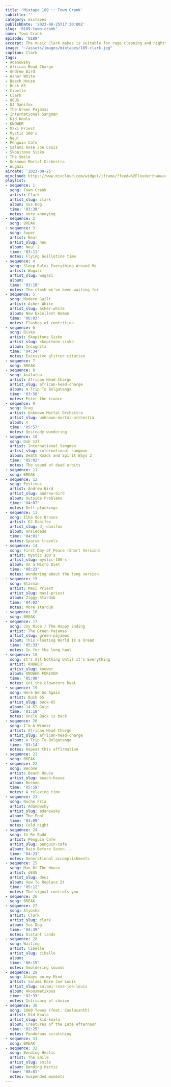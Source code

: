 ```yaml
---
title: 'Mixtape 189 :: Town Crank'
subtitle: ''
category: mixtapes
publishDate: '2023-08-25T17:30:00Z'
slug: '0189-town-crank'
name: Town Crank
episode: '0189'
excerpt: The music Clark makes is suitable for rage cleaning and nighttime neon drives.
image: "~/assets/images/mixtapes/189-clark.jpg"
caption: Clark
tags:
- Adanowsky
- African Head Charge
- Andrew Bird
- Asher White
- Beach House
- Buck 65
- Cibelle
- Clark
- dEUS
- DJ Danifox
- The Green Pajamas
- International Sangman
- Kid Koala
- KNOWER
- Maxi Priest
- Mystic 100's
- Neu!
- Penguin Cafe
- Salami Rose Joe Louis
- Skopitone Sisko
- The Smile
- Unknown Mortal Orchestra
- Wugazi
airdate: '2023-08-25'
mixcloud: https://www.mixcloud.com/widget/iframe/?feed=%2Flouderthanwar%2Fthe-final-hour-189-town-crank-2023-08-25%2F&hide_artwork=1&hide_cover=1
playlist:
- sequence: 1
  song: Town Crank
  artist: Clark
  artist_slug: clark
  album: Sus Dog
  time: '03:39'
  notes: Very annoying
- sequence: 2
  song: BREAK
- sequence: 3
  song: Super
  artist: Neu!
  artist_slug: neu
  album: Neu! 2
  time: '03:11'
  notes: Flying Guillotine time
- sequence: 4
  song: Sleep Rules Everything Around Me
  artist: Wugazi
  artist_slug: wugazi
  album:
  time: '03:19'
  notes: The clash we’ve been waiting for
- sequence: 5
  song: Modern Guilt
  artist: Asher White
  artist_slug: asher-white
  album: New Excellent Woman
  time: '06:03'
  notes: Flashes of contrition
- sequence: 6
  song: Disko
  artist: Skopitone Sisko
  artist_slug: skopitone-sisko
  album: Incognita
  time: '04:34'
  notes: Excessive glitter citation
- sequence: 7
  song: BREAK
- sequence: 8
  song: Asalatua
  artist: African Head Charge
  artist_slug: african-head-charge
  album: A Trip To Bolgatanga
  time: '03:58'
  notes: Enter the trance
- sequence: 9
  song: Drag
  artist: Unknown Mortal Orchestra
  artist_slug: unknown-mortal-orchestra
  album: V
  time: '05:57'
  notes: Unsteady wandering
- sequence: 10
  song: Dub 127
  artist: International Sangman
  artist_slug: international-sangman
  album: Death Roads and Spirit Ways 2
  time: '05:02'
  notes: The sound of dead orbits
- sequence: 11
  song: BREAK
- sequence: 12
  song: Festivus
  artist: Andrew Bird
  artist_slug: andrew-bird
  album: Outside Problems
  time: '04:07'
  notes: Deft pluckings
- sequence: 13
  song: Ilha dos Bruxos
  artist: DJ Danifox
  artist_slug: dj-danifox
  album: Ansiedade
  time: '04:01'
  notes: Sparse travels
- sequence: 14
  song: First Day of Peace (Short Version)
  artist: Mystic 100's
  artist_slug: mystic-100-s
  album: On a Micro Diet
  time: '08:23'
  notes: Wondering about the long version
- sequence: 15
  song: Starman
  artist: Maxi Priest
  artist_slug: maxi-priest
  album: Ziggy Stardub
  time: '04:02'
  notes: More stardub
- sequence: 16
  song: BREAK
- sequence: 17
  song: Joy Ride / The Happy Ending
  artist: The Green Pajamas
  artist_slug: green-pajamas
  album: This Floating World Is a Dream
  time: '05:33'
  notes: In for the long haul
- sequence: 18
  song: It's All Nothing Until It's Everything
  artist: KNOWER
  artist_slug: knower
  album: KNOWER FOREVER
  time: '05:08'
  notes: Got the clowncore beat
- sequence: 19
  song: Here We Go Again
  artist: Buck 65
  artist_slug: buck-65
  album: 14 KT Gold
  time: '01:18'
  notes: Uncle Buck is back
- sequence: 20
  song: I’m A Winner
  artist: African Head Charge
  artist_slug: african-head-charge
  album: A Trip To Bolgatanga
  time: '03:14'
  notes: Repeat this affirmation
- sequence: 21
  song: BREAK
- sequence: 22
  song: Become
  artist: Beach House
  artist_slug: beach-house
  album: Become
  time: '05:59'
  notes: A relaxing time
- sequence: 23
  song: Noche Fría
  artist: Adanowsky
  artist_slug: adanowsky
  album: The Fool
  time: '03:09'
  notes: Cold night
- sequence: 24
  song: In Re Budd
  artist: Penguin Cafe
  artist_slug: penguin-cafe
  album: Rain Before Seven...
  time: '04:23'
  notes: Generational accomplishments
- sequence: 25
  song: Man Of The House
  artist: dEUS
  artist_slug: deus
  album: How To Replace It
  time: '05:12'
  notes: The signal controls you
- sequence: 26
  song: BREAK
- sequence: 27
  song: Alyosha
  artist: Clark
  artist_slug: clark
  album: Sus Dog
  time: '04:39'
  notes: Distant lands
- sequence: 28
  song: Waiting
  artist: Cibelle
  artist_slug: cibelle
  album:
  time: '06:19'
  notes: Smoldering sounds
- sequence: 29
  song: Always on my Mind
  artist: Salami Rose Joe Louis
  artist_slug: salami-rose-joe-louis
  album: Akousmatikous
  time: '02:33'
  notes: Intricacy of choice
- sequence: 30
  song: 1000 Towns (feat. Coelacanth)
  artist: Kid Koala
  artist_slug: kid-koala
  album: Creatures of the Late Afternoon
  time: '02:25'
  notes: Ponderous scratching
- sequence: 31
  song: BREAK
- sequence: 32
  song: Bending Hectic
  artist: The Smile
  artist_slug: smile
  album: Bending Hectic
  time: '08:01'
  notes: Suspended moments
---
```


